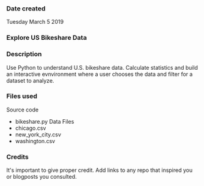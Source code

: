 ### Date created
Tuesday March 5 2019

### Explore US Bikeshare Data

### Description
 Use Python to understand U.S. bikeshare data. Calculate statistics and build an interactive evnvironment where a user chooses the data and filter for a dataset to analyze.
### Files used
Source code
 - bikeshare.py
Data Files
 - chicago.csv
 - new_york_city.csv
 - washington.csv

### Credits
It's important to give proper credit. Add links to any repo that inspired you or blogposts you consulted.
